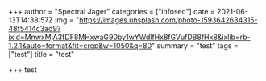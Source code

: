 +++
author = "Spectral Jager"
categories = ["infosec"]
date = 2021-06-13T14:38:57Z
img = "https://images.unsplash.com/photo-1593642634315-48f5414c3ad9?ixid=MnwxMjA3fDF8MHxwaG90by1wYWdlfHx8fGVufDB8fHx8&ixlib=rb-1.2.1&auto=format&fit=crop&w=1050&q=80"
summary = "test"
tags = ["test"]
title = "test"

+++
test